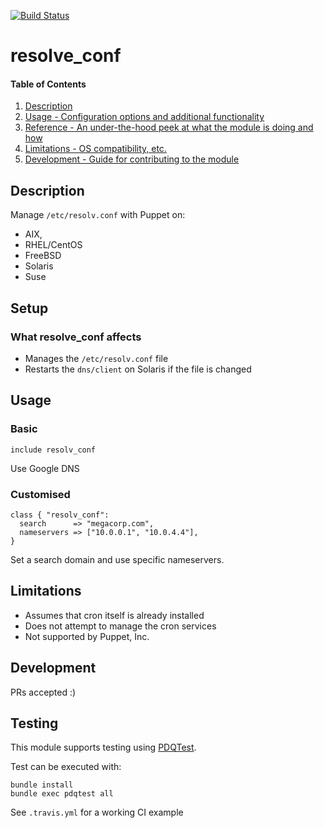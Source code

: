 [![Build Status](https://travis-ci.org/GeoffWilliams/resolv_conf.svg?branch=master)](https://travis-ci.org/GeoffWilliams/resolv_conf)
# resolve_conf

#### Table of Contents

1. [Description](#description)
1. [Usage - Configuration options and additional functionality](#usage)
1. [Reference - An under-the-hood peek at what the module is doing and how](REFERENCE.md)
1. [Limitations - OS compatibility, etc.](#limitations)
1. [Development - Guide for contributing to the module](#development)

## Description

Manage `/etc/resolv.conf` with Puppet on:
  * AIX,
  * RHEL/CentOS
  * FreeBSD
  * Solaris
  * Suse

## Setup

### What resolve_conf affects
* Manages the `/etc/resolv.conf` file
* Restarts the `dns/client` on Solaris if the file is changed

## Usage

### Basic

```puppet
include resolv_conf
```

Use Google DNS

### Customised

```puppet
class { "resolv_conf":
  search      => "megacorp.com",
  nameservers => ["10.0.0.1", "10.0.4.4"],
}
```

Set a search domain and use specific nameservers.

## Limitations

* Assumes that cron itself is already installed
* Does not attempt to manage the cron services
* Not supported by Puppet, Inc.

## Development

PRs accepted :)

## Testing
This module supports testing using [PDQTest](https://github.com/GeoffWilliams/pdqtest).


Test can be executed with:

```
bundle install
bundle exec pdqtest all
```


See `.travis.yml` for a working CI example
